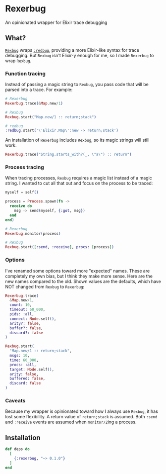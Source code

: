 # Rexerbug

An opinionated wrapper for Elixir trace debugging

## What?

[`Rexbug`](https://github.com/nietaki/rexbug) wraps [`:redbug`](https://github.com/massemanet/redbug),
providing a more Elixir-like syntax for trace debugging. But `Rexbug` isn't Elixir-y enough for me,
so I made `Rexerbug` to wrap `Rexbug`.

### Function tracing

Instead of passing a magic string to `Rexbug`, you pass code that will be parsed into a trace.
For example:

```elixir
# Rexerbug
Rexerbug.trace(&Map.new/1)

# Rexbug
Rexbug.start("Map.new/1 :: return;stack")

# redbug
:redbug.start('\'Elixir.Map\':new -> return;stack')
```

An installation of `Rexerbug` includes `Rexbug`, so its magic strings will still work.

```elixir
Rexerbug.trace("String.starts_with?(_, \"a\") :: return")
```

### Process tracing

When tracing processes, `Rexbug` requires a magic list instead of a magic string.
I wanted to cut all that out and focus on the process to be traced:

```elixir
myself = self()

process = Process.spawn(fn ->
  receive do
    msg -> send(myself, {:got, msg})
  end
end)

# Rexerbug
Rexerbug.monitor(process)

# Rexbug
Rexbug.start([:send, :receive], procs: [process])
```

### Options

I've renamed some options toward more "expected" names. These are completely my own bias,
but I think they make more sense. Here are the new names compared to the old. Shown values
are the defaults, which have NOT changed from `Rexbug` to `Rexerbug`:

```elixir
Rexerbug.trace(
  &Map.new/1,
  count: 10,
  timeout: 60_000,
  pids: :all,
  connect: Node.self(),
  arity?: false,
  buffer?: false,
  discard?: false
)

Rexbug.start(
  "Map.new/1 :: return;stack",
  msgs: 10,
  time: 60_000,
  procs: :all,
  target: Node.self(),
  arity: false,
  buffered: false,
  discard: false
)
```

### Caveats

Because my wrapper is opinionated toward how I always use `Rexbug`, it has lost some
flexibility. A return value of `return;stack` is assumed. Both `:send` and `:receive`
events are assumed when `monitor/2`ing a process.

## Installation

```elixir
def deps do
  [
    {:rexerbug, "~> 0.1.0"}
  ]
end
```
